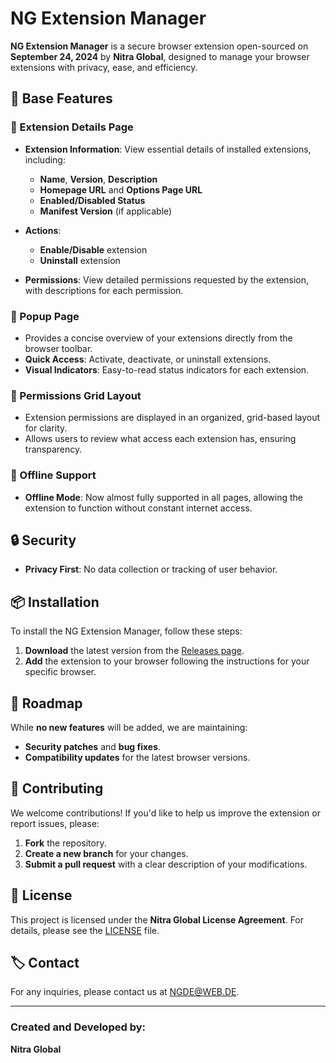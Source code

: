 # NG Extension Manager

**NG Extension Manager** is a secure browser extension open-sourced on **September 24, 2024** by **Nitra Global**, designed to manage your browser extensions with privacy, ease, and efficiency. 

## 🚀 Base Features

### 🔹 Extension Details Page
- **Extension Information**: View essential details of installed extensions, including:
  - **Name**, **Version**, **Description**
  - **Homepage URL** and **Options Page URL**
  - **Enabled/Disabled Status**
  - **Manifest Version** (if applicable)

- **Actions**:
  - **Enable/Disable** extension
  - **Uninstall** extension

- **Permissions**: View detailed permissions requested by the extension, with descriptions for each permission.

### 🔹 Popup Page
- Provides a concise overview of your extensions directly from the browser toolbar.
- **Quick Access**: Activate, deactivate, or uninstall extensions.
- **Visual Indicators**: Easy-to-read status indicators for each extension.

### 🔹 Permissions Grid Layout
- Extension permissions are displayed in an organized, grid-based layout for clarity.
- Allows users to review what access each extension has, ensuring transparency.

### 🔹 Offline Support
- **Offline Mode**: Now almost fully supported in all pages, allowing the extension to function without constant internet access.

## 🔒 Security
- **Privacy First**: No data collection or tracking of user behavior.

## 📦 Installation

To install the NG Extension Manager, follow these steps:

1. **Download** the latest version from the [Releases page](https://github.com/Nitra-Global/NG-Extension-Manager/releases).
2. **Add** the extension to your browser following the instructions for your specific browser.

## 📄 Roadmap
While **no new features** will be added, we are maintaining:
- **Security patches** and **bug fixes**.
- **Compatibility updates** for the latest browser versions.

## 🤝 Contributing

We welcome contributions! If you'd like to help us improve the extension or report issues, please:

1. **Fork** the repository.
2. **Create a new branch** for your changes.
3. **Submit a pull request** with a clear description of your modifications.

## 📄 License
This project is licensed under the **Nitra Global License Agreement**. For details, please see the [LICENSE](License) file.

## 🏷️ Contact
For any inquiries, please contact us at [NGDE@WEB.DE](mailto:NGDE@WEB.DE).

---

### Created and Developed by:
**Nitra Global**
